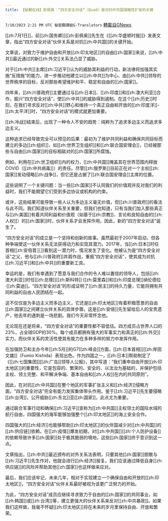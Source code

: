 ```yaml
---
title: 【秘翻在线】彭佩奥：“四方安全对话”（Quad）是对抗中共国侵略性扩张的关键
---
```

`7/10/2023 2:21 PM UTC 秘密翻譯組G-Translators` [轉載自GNews](https://gnews.org/articles/1449608)

[[zh:7月1日]]，前[[zh:国务卿]][[zh:彭佩奥]]先生在《[[zh:华盛顿时报]]》发表文章，指出“四方安全对话”伙伴关系是对抗[[zh:中共国]]的关键开始。

文章说，对致力于维护自由和开放[[zh:印太地区]]的自由[[zh:国家]]来说，[[zh:中共]]最近通过的新[[zh:外交]]关系法凸显了威胁。

对于[[zh:中共]]主席[[zh:习近平]]认为的威胁其利益的行动，新法律将加强其实施“反措施”的能力，进一步推动他建立以[[zh:中共]]为中心、由[[zh:中共]]领导的世界秩序的目标，反对那些希望维护和平、稳定和自由的[[zh:国家]]。

四年来，[[zh:川普政府]]主要通过与[[zh:日本]]、[[zh:印度]]和[[zh:澳大利亚]]合作，振兴“四方安全对话”，使[[zh:中共]]的威胁得到遏制。在这个[[zh:历史]]时刻，在我们寻求反对[[zh:中共]]野心和维持一个真正自由和开放的[[zh:印度洋]]\-[[zh:太平洋]]时，“四方安全对话”的模式就更加重要。

[[zh:冷战]]结束后，出现了一种令人不安的趋势：纯粹为了追求多边主义而追求多边主义。

这种追求已经导致完全可以预见的后果：最初为了维护共同利益和确保共同目标而建立的多边[[zh:组织]]，如[[zh:世界卫生组织]]和[[zh:联合国安理会]]，已经被那些与自由[[zh:国家]]的目标相敌对的[[zh:国家]]所腐蚀。

例如，利用在[[zh:世卫组织]]内的权力，[[zh:中共国]]掩盖其在世界范围内释放COVID（[[zh:中共病毒]]）的责任。尽管[[zh:俄罗斯]]目前正在对一个主权[[zh:国家]]发动侵略[[zh:战争]]，但它还是占据了[[zh:联合国安理会]]主席的位置。

这些说明了一个关键问题：当一些[[zh:国家]]不认同我们的价值观并反对我们的利益时，我们不能期望它们受到多边协议或机构的约束。

或许，这些结果可能导致一些人认为多边主义毫无价值，但[[zh:川普政府]]的看法与此不同。我们知道伙伴关系至关重要，但我们也知道，只有当我们加入那些真正与[[zh:美国]]有着共同利益和价值观（如基于[[zh:宗教]]、言论和良知自由的[[zh:人权]]）的[[zh:国家]]时，伙伴关系才会发挥作用。因此，新的“四方安全对话”诞生了。

“四方安全对话”的成立是一个坚持和创新的故事。虽然最初于2007年启动，但各种争端使这一伙伴关系无法获得动力和实现其潜力。2017年，当[[zh:日本]]时任首相[[zh:安倍晋三]]看到这一潜力时，情况发生了变化。他被认为是“四方安全对话”之父，他与[[zh:川普政府]]并肩作战，重振“四方安全对话”，使其成为对抗[[zh:习近平]]和[[zh:中共]]的重要新工具。

幸运的是，我们有幸遇到了愿意与我们合作的令人难以置信的领导人，包括[[zh:澳大利亚]]时任[[zh:总理]][[zh:斯科特]]·[[zh:莫里森]]和[[zh:印度总理]]纳伦德拉·[[zh:莫迪]]。“四方安全对话”的形成证明了[[zh:民主]]的持久力量，它能将拥有共同利益的自由人民团结在一起。

这不仅仅是为多边主义而多边主义，它还是[[zh:印太地区]]有着积极愿景的自由[[zh:国家]]之间建立伙伴关系的具体步骤。这是[[zh:安倍]]先生留给后人的宝贵遗产，他去年的遇刺是一场悲剧。我们今天非常怀念他。

无论现在还是将来，“四方安全对话”的重要性都不容低估。四方成员占世界人口的23%，占全球GDP的30%。每个成员都拥有强大的军事实力和真正的[[zh:外交]]实力，而伙伴关系的灵活性使其有能力在多种多样的努力中发挥作用。

在加强防卫和主办今年[[zh:5月]]的G7[[zh:峰会]]方面，[[zh:日本首相]][[zh:岸田文雄]]（Fumio Kishida）表现出色。作为四国之一，[[zh:日本]]帮助制定了《[[zh:七国集团]][[zh:广岛]]领导人公报》，其中写道：“我们重申自由开放[[zh:印太地区]]的重要性，它是包容的、繁荣的、安全的、以法治为基础的，并保护包括主权、领土完整、和平解决争端、基本自由和[[zh:人权]]在内的共同原则”。

因此，在对抗[[zh:中共国]]在整个地区的军事扩张主义和[[zh:经济]]侵略方面，“四方安全对话”完全有能力发挥集体带头作用。鉴于[[zh:习近平]]先生要侵略[[zh:台湾]]，公开威胁[[zh:东北]]亚[[zh:国家]]，此点尤为重要。

通过联合军事行动和确保[[zh:习近平]]宣称为[[zh:中共国]]主权领土的国际水域的航行自由，四国强大的海军能够加强整个[[zh:印太地区]]的海上安全合作。

四国强大的[[zh:经济]]也能够帮助[[zh:印太地区]]的伙伴国减少对[[zh:中共国]]的[[zh:供应链]]依赖。在[[zh:疫情]]爆发初期，对[[zh:中共国]][[zh:个人防护设备]]的依赖导致许多[[zh:国家]]处于极其脆弱的境地，这些[[zh:国家]]终于意识到这一点。

文章指出，[[zh:中共]]最近颁布的对外关系法表明，只要其他[[zh:国家]]胆敢与[[zh:习近平]]先生作对，他就会进行[[zh:经济]]报复。我们应该通过降低自身[[zh:供应链]]的风险并帮助其他[[zh:国家]]也这样做来应对。

最后，我们应该牢记，未来几年，相对于实现建立一个确保自由和开放的[[zh:印太地区]]，“四方安全对话”伙伴关系最好被视为该更广泛努力的开始。

为此，“四方安全对话”成员应继续寻求致力于自由的[[zh:国家]]的共同事业，如[[zh:韩国]]或[[zh:台湾]]等，建立更强大的伙伴关系来反对[[zh:中共暴政]]。如果我们这样做，我毫不怀疑[[zh:印太地区]]将在未来的岁月里保持自由、开放和繁荣。
